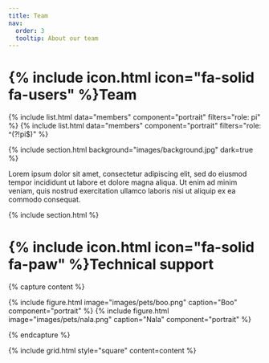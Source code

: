 ```yaml
---
title: Team
nav:
  order: 3
  tooltip: About our team
---
```


# {% include icon.html icon="fa-solid fa-users" %}Team


{% include list.html data="members" component="portrait" filters="role: pi" %}
{% include list.html data="members" component="portrait" filters="role: ^(?!pi$)" %}

{% include section.html background="images/background.jpg" dark=true %}

Lorem ipsum dolor sit amet, consectetur adipiscing elit, sed do eiusmod tempor
incididunt ut labore et dolore magna aliqua. Ut enim ad minim veniam, quis
nostrud exercitation ullamco laboris nisi ut aliquip ex ea commodo consequat.

{% include section.html %}

# {% include icon.html icon="fa-solid fa-paw" %}Technical support

{% capture content %}

{% include figure.html image="images/pets/boo.png" caption="Boo" component="portrait"  %}
{% include figure.html image="images/pets/nala.png" caption="Nala" component="portrait"  %}

{% endcapture %}

{% include grid.html style="square" content=content %}
